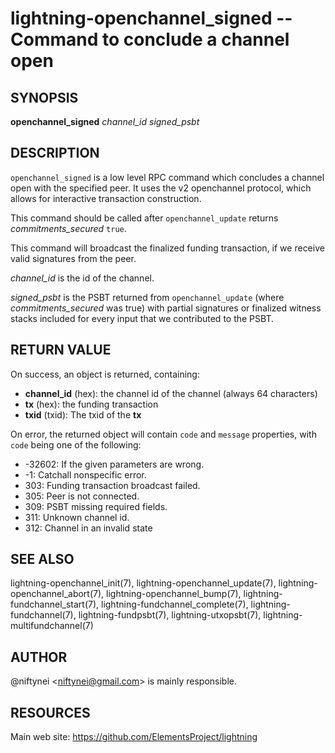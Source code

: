 lightning-openchannel\_signed -- Command to conclude a channel open
===================================================================

SYNOPSIS
--------

**openchannel\_signed** *channel\_id* *signed\_psbt*

DESCRIPTION
-----------

`openchannel_signed` is a low level RPC command which concludes a channel
open with the specified peer. It uses the v2 openchannel protocol, which
allows for interactive transaction construction.

This command should be called after `openchannel_update` returns
*commitments\_secured* `true`.

This command will broadcast the finalized funding transaction,
if we receive valid signatures from the peer.

*channel\_id* is the id of the channel.

*signed\_psbt* is the PSBT returned from `openchannel_update` (where
*commitments\_secured* was true) with partial signatures or finalized
witness stacks included for every input that we contributed to the
PSBT.

RETURN VALUE
------------

[comment]: # (GENERATE-FROM-SCHEMA-START)
On success, an object is returned, containing:

- **channel\_id** (hex): the channel id of the channel (always 64 characters)
- **tx** (hex): the funding transaction
- **txid** (txid): The txid of the **tx**

[comment]: # (GENERATE-FROM-SCHEMA-END)

On error, the returned object will contain `code` and `message` properties,
with `code` being one of the following:

- -32602: If the given parameters are wrong.
- -1: Catchall nonspecific error.
- 303: Funding transaction broadcast failed.
- 305: Peer is not connected.
- 309: PSBT missing required fields.
- 311: Unknown channel id.
- 312: Channel in an invalid state

SEE ALSO
--------

lightning-openchannel\_init(7), lightning-openchannel\_update(7),
lightning-openchannel\_abort(7), lightning-openchannel\_bump(7),
lightning-fundchannel\_start(7), lightning-fundchannel\_complete(7),
lightning-fundchannel(7), lightning-fundpsbt(7),
lightning-utxopsbt(7), lightning-multifundchannel(7)

AUTHOR
------

@niftynei <<niftynei@gmail.com>> is mainly responsible.

RESOURCES
---------

Main web site: <https://github.com/ElementsProject/lightning>

[comment]: # ( SHA256STAMP:41e2a4aed1aaac01675f99e91326197afa370a05e32b2ef20cbbb8247de57289)
